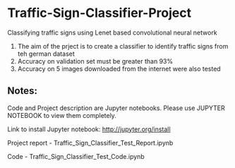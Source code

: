 # Traffic-Sign-Classifier-Project
Classifying traffic signs using Lenet based convolutional neural network

1. The aim of the prject is to create a classifier to identify traffic signs from teh german dataset
2. Accuracy on validation set must be greater than 93%
3. Accuracy on 5 images downloaded from the internet were also tested


## Notes:

Code and Project description are Jupyter notebooks. Please use JUPYTER NOTEBOOK to view them completely.

Link to install Jupyter notebook: http://jupyter.org/install

Project report - Traffic_Sign_Classifier_Test_Report.ipynb

Code - Traffic_Sign_Classifier_Test_Code.ipynb
